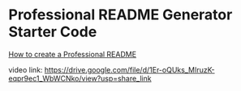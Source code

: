 # Professional README Generator Starter Code

[How to create a Professional README](https://coding-boot-camp.github.io/full-stack/github/professional-readme-guide)

video link: https://drive.google.com/file/d/1Er-oQUks_MIruzK-eqpr9ec1_WbWCNko/view?usp=share_link

